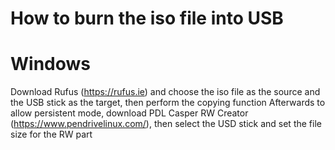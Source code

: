 How to burn the iso file into USB
=================================

Windows
=======

Download Rufus (https://rufus.ie) and choose the iso file as the source and the USB stick as the target, then perform the copying function
Afterwards to allow persistent mode, download PDL Casper RW Creator (https://www.pendrivelinux.com/), then select the USD stick and set the file size for the RW part




